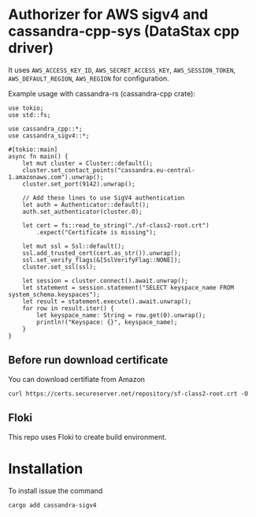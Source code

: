 # Authorizer for AWS sigv4 and cassandra-cpp-sys (DataStax cpp driver)

It uses `AWS_ACCESS_KEY_ID`, `AWS_SECRET_ACCESS_KEY`, `AWS_SESSION_TOKEN`, `AWS_DEFAULT_REGION`, `AWS_REGION` for configuration.

Example usage with cassandra-rs (cassandra-cpp crate):
```
use tokio;
use std::fs;

use cassandra_cpp::*;
use cassandra_sigv4::*;

#[tokio::main]
async fn main() {
    let mut cluster = Cluster::default();
    cluster.set_contact_points("cassandra.eu-central-1.amazonaws.com").unwrap();
    cluster.set_port(9142).unwrap();

    // Add these lines to use SigV4 authentication
    let auth = Authenticator::default();
    auth.set_authenticator(cluster.0);

    let cert = fs::read_to_string("./sf-class2-root.crt")
        .expect("Certificate is missing");

    let mut ssl = Ssl::default();
    ssl.add_trusted_cert(cert.as_str()).unwrap();
    ssl.set_verify_flags(&[SslVerifyFlag::NONE]);
    cluster.set_ssl(ssl);

    let session = cluster.connect().await.unwrap();
    let statement = session.statement("SELECT keyspace_name FROM system_schema.keyspaces");
    let result = statement.execute().await.unwrap();
    for row in result.iter() {
        let keyspace_name: String = row.get(0).unwrap();
        println!("Keyspace: {}", keyspace_name);
    }
}
```

## Before run download certificate
You can download certifiate from Amazon 

```
curl https://certs.secureserver.net/repository/sf-class2-root.crt -O
```

## Floki
This repo uses Floki to create build environment.

# Installation
To install issue the command

```
cargo add cassandra-sigv4
```
